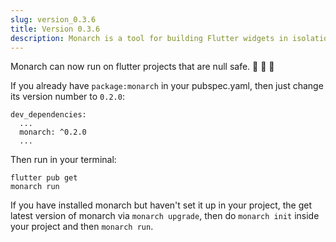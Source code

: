 ```yaml
---
slug: version_0.3.6
title: Version 0.3.6
description: Monarch is a tool for building Flutter widgets in isolation. It makes building beautiful apps a simpler and faster experience.
---
```


Monarch can now run on flutter projects that are null safe. 💪  🎉  🚀

If you already have `package:monarch` in your pubspec.yaml, then just change its version number to `0.2.0`:
```
dev_dependencies:
  ...
  monarch: ^0.2.0
  ...
```
Then run in your terminal:
```shell
flutter pub get
monarch run
```

If you have installed monarch but haven't set it up in your project, the get latest version of monarch via `monarch upgrade`, then do `monarch init` inside your project and then `monarch run`.
